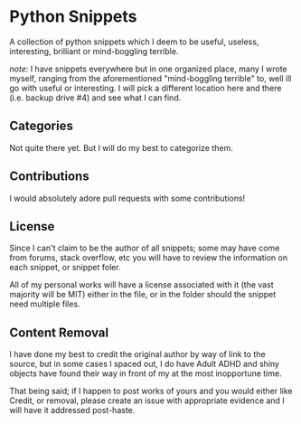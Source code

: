 # Python Snippets
A collection of python snippets which I deem to be useful, useless, interesting, brilliant or mind-boggling terrible.

*note*: I have snippets everywhere but in one organized place, many I wrote myself, ranging from the aforementioned "mind-boggling terrible" to, well ill go with useful or interesting. I will pick a different location here and there (i.e. backup drive #4) and see what I can find.

## Categories

Not quite there yet.  But I will do my best to categorize them.

## Contributions

I would absolutely adore pull requests with some contributions!

## License

Since I can't claim to be the author of all snippets; some may have come from forums, stack overflow, etc you will have to review the information on each snippet, or snippet foler.

All of my personal works will have a license associated with it (the vast majority will be MIT) either in the file, or in the folder should the snippet need multiple files.

## Content Removal

I have done my best to credit the original author by way of link to the source, but in some cases I spaced out, I do have Adult ADHD and shiny objects have found their way in front of my at the most inopportune time.

That being said; if I happen to post works of yours and you would either like Credit, or removal, please create an issue with appropriate evidence and I will have it addressed post-haste.
